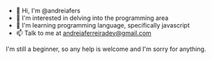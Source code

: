 - 👋 Hi, I'm @andreiafers
- 👀 I'm interested in delving into the programming area
- 🌱 I'm learning programming language, specifically javascript
- 📫 Talk to me at andreiaferreiradev@gmail.com

I'm still a beginner, so any help is welcome and I'm sorry for anything. 

<!---
andreiafers/andreiafers is a ✨ special ✨ repository because its `README.md` (this file) appears on your GitHub profile.
You can click the Preview link to take a look at your changes.
--->
